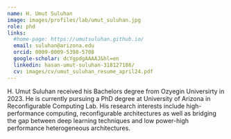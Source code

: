 ```yaml
---
name: H. Umut Suluhan
image: images/profiles/lab/umut_suluhan.jpg
role: phd
links:
  #home-page: https://umutsuluhan.github.io/
  email: suluhan@arizona.edu
  orcid: 0009-0009-5398-5708
  google-scholar: dcYgpdgAAAAJ&hl=en
  linkedin: hasan-umut-suluhan-318127186/
  cv: images/cv/umut_suluhan_resume_april24.pdf
---
```


H. Umut Suluhan received his Bachelors degree from Ozyegin Universirty in 2023. He is currently pursuing a PhD degree at University of Arizona in Reconfigurable Computing Lab. His research interests include high-performance computing, reconfigurable architectures as well as bridging the gap between deep learning techniques and low power-high performance heterogeneous architectures. 